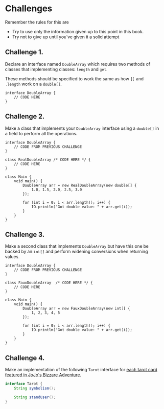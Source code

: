 # Challenges

Remember the rules for this are

- Try to use only the information given up to this point in this book.
- Try not to give up until you've given it a solid attempt

## Challenge 1.

Declare an interface named `DoubleArray` which requires
two methods of classes that implementing classes: `length` and `get`.

These methods should be specified to work the same as how `[]` and `.length`
work on a `double[]`.

```java,no_run
interface DoubleArray {
    // CODE HERE
}
```

## Challenge 2.

Make a class that implements your `DoubleArray` interface
using a `double[]` in a field to perform all the operations.

```java,editable
interface DoubleArray {
    // CODE FROM PREVIOUS CHALLENGE
}

class RealDoubleArray /* CODE HERE */ {
    // CODE HERE
}

class Main {
    void main() {
        DoubleArray arr = new RealDoubleArray(new double[] {
            1.0, 1.5, 2.0, 2.5, 3.0
        });

        for (int i = 0; i < arr.length(); i++) {
            IO.println("Got double value: " + arr.get(i));
        }
    }
}
```
## Challenge 3.

Make a second class that implements `DoubleArray` but have this one
be backed by an `int[]` and perform widening conversions when returning values.

```java,editable
interface DoubleArray {
    // CODE FROM PREVIOUS CHALLENGE
}

class FauxDoubleArray  /* CODE HERE */ {
    // CODE HERE
}

class Main {
    void main() {
        DoubleArray arr = new FauxDoubleArray(new int[] {
            1, 2, 3, 4, 5
        });

        for (int i = 0; i < arr.length(); i++) {
            IO.println("Got double value: " + arr.get(i));
        }
    }
}
```

## Challenge 4.

Make an implementation of the following `Tarot` interface for [each tarot card
featured in JoJo's Bizzare Adventure](https://jojowiki.com/Tarot_Cards).

```java
interface Tarot {
    String symbolism();

    String standUser();
}
```
